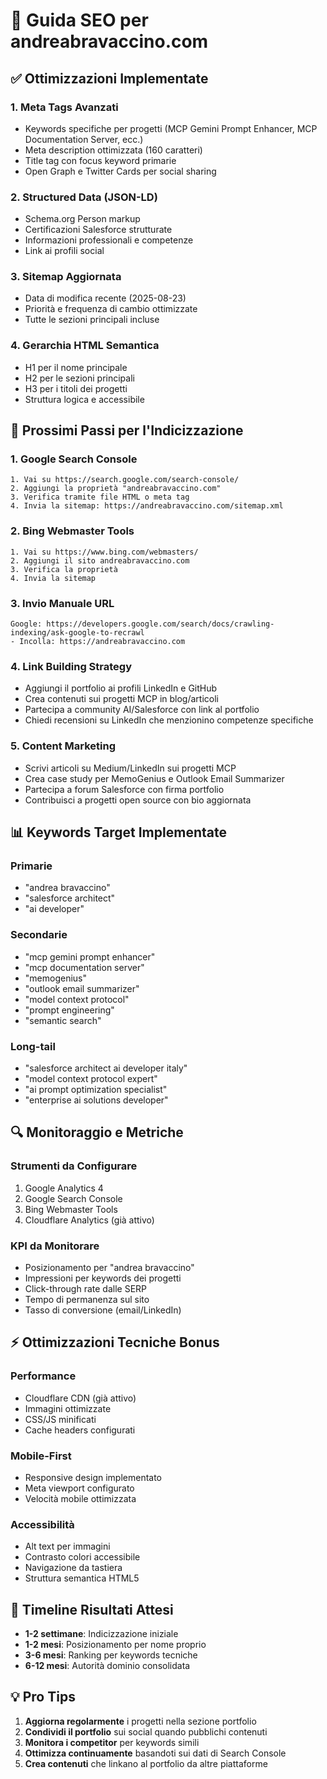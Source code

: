 # 🚀 Guida SEO per andreabravaccino.com

## ✅ Ottimizzazioni Implementate

### 1. **Meta Tags Avanzati**
- Keywords specifiche per progetti (MCP Gemini Prompt Enhancer, MCP Documentation Server, ecc.)
- Meta description ottimizzata (160 caratteri)
- Title tag con focus keyword primarie
- Open Graph e Twitter Cards per social sharing

### 2. **Structured Data (JSON-LD)**
- Schema.org Person markup
- Certificazioni Salesforce strutturate
- Informazioni professionali e competenze
- Link ai profili social

### 3. **Sitemap Aggiornata**
- Data di modifica recente (2025-08-23)
- Priorità e frequenza di cambio ottimizzate
- Tutte le sezioni principali incluse

### 4. **Gerarchia HTML Semantica**
- H1 per il nome principale
- H2 per le sezioni principali
- H3 per i titoli dei progetti
- Struttura logica e accessibile

## 🎯 **Prossimi Passi per l'Indicizzazione**

### 1. **Google Search Console**
```
1. Vai su https://search.google.com/search-console/
2. Aggiungi la proprietà "andreabravaccino.com"
3. Verifica tramite file HTML o meta tag
4. Invia la sitemap: https://andreabravaccino.com/sitemap.xml
```

### 2. **Bing Webmaster Tools**
```
1. Vai su https://www.bing.com/webmasters/
2. Aggiungi il sito andreabravaccino.com
3. Verifica la proprietà
4. Invia la sitemap
```

### 3. **Invio Manuale URL**
```
Google: https://developers.google.com/search/docs/crawling-indexing/ask-google-to-recrawl
- Incolla: https://andreabravaccino.com
```

### 4. **Link Building Strategy**
- Aggiungi il portfolio ai profili LinkedIn e GitHub
- Crea contenuti sui progetti MCP in blog/articoli
- Partecipa a community AI/Salesforce con link al portfolio
- Chiedi recensioni su LinkedIn che menzionino competenze specifiche

### 5. **Content Marketing**
- Scrivi articoli su Medium/LinkedIn sui progetti MCP
- Crea case study per MemoGenius e Outlook Email Summarizer
- Partecipa a forum Salesforce con firma portfolio
- Contribuisci a progetti open source con bio aggiornata

## 📊 **Keywords Target Implementate**

### Primarie
- "andrea bravaccino"
- "salesforce architect"
- "ai developer"

### Secondarie  
- "mcp gemini prompt enhancer"
- "mcp documentation server"
- "memogenius"
- "outlook email summarizer"
- "model context protocol"
- "prompt engineering"
- "semantic search"

### Long-tail
- "salesforce architect ai developer italy"
- "model context protocol expert"
- "ai prompt optimization specialist"
- "enterprise ai solutions developer"

## 🔍 **Monitoraggio e Metriche**

### Strumenti da Configurare
1. Google Analytics 4
2. Google Search Console
3. Bing Webmaster Tools
4. Cloudflare Analytics (già attivo)

### KPI da Monitorare
- Posizionamento per "andrea bravaccino"
- Impressioni per keywords dei progetti
- Click-through rate dalle SERP
- Tempo di permanenza sul sito
- Tasso di conversione (email/LinkedIn)

## ⚡ **Ottimizzazioni Tecniche Bonus**

### Performance
- Cloudflare CDN (già attivo)
- Immagini ottimizzate
- CSS/JS minificati
- Cache headers configurati

### Mobile-First
- Responsive design implementato
- Meta viewport configurato
- Velocità mobile ottimizzata

### Accessibilità
- Alt text per immagini
- Contrasto colori accessibile
- Navigazione da tastiera
- Struttura semantica HTML5

## 🚀 **Timeline Risultati Attesi**

- **1-2 settimane**: Indicizzazione iniziale
- **1-2 mesi**: Posizionamento per nome proprio
- **3-6 mesi**: Ranking per keywords tecniche
- **6-12 mesi**: Autorità dominio consolidata

## 💡 **Pro Tips**

1. **Aggiorna regolarmente** i progetti nella sezione portfolio
2. **Condividi il portfolio** sui social quando pubblichi contenuti
3. **Monitora i competitor** per keywords simili
4. **Ottimizza continuamente** basandoti sui dati di Search Console
5. **Crea contenuti** che linkano al portfolio da altre piattaforme
